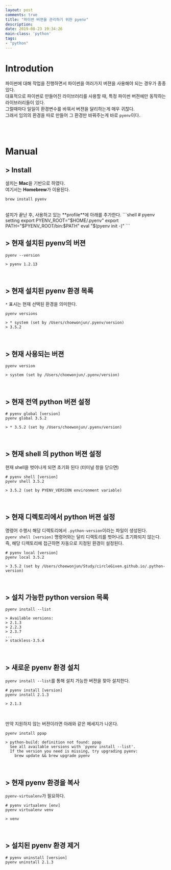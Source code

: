 ```yaml
---
layout: post
comments: true
title: "파이썬 버젼을 관리하기 위한 pyenv"
description:
date: 2019-08-23 19:34:26
main-class: 'python'
tags:
- "python"
---
```


# Introdution
파이썬에 대해 작업을 진행하면서 파이썬을 여러가지 버젼을 사용해야 되는 경우가 종종 있다.<br>
대표적으로 파이썬로 만들어진 라이브러리를 사용할 때, 특정 파이썬 버젼에만 동작하는 라이브러리들이 있다.<br>
그럴때마다 일일이 환경변수를 바꿔서 버젼을 달리하는게 매우 귀찮다.<br>
그래서 임의의 환경을 따로 만들어 그 환경만 바꿔주는게 바로 `pyenv`이다.<br>

<br><br>

# Manual

## > Install
설치는 **Mac**을 기반으로 하였다.<br>
여기서는 **Homebrew**가 이용된다.<br>
```shell
brew install pyenv
```
<br>
설치가 끝난 후, 사용하고 있는 **profile**에 아래를 추가한다.
```shell
# pyenv setting
export PYENV_ROOT="$HOME/.pyenv"
export PATH="$PYENV_ROOT/bin:$PATH"
eval "$(pyenv init -)"
```

<br>

## > 현재 설치된 pyenv의 버젼
```shell
pyenv --version

> pyenv 1.2.13
```

<br>

## > 현재 설치된 pyenv 환경 목록
`*` 표시는 현재 선택된 환경을 의미한다.
```shell
pyenv versions

> * system (set by /Users/choewonjun/.pyenv/version)
> 3.5.2
```

<br>

## > 현재 사용되는 버젼
```shell
pyenv version

> system (set by /Users/choewonjun/.pyenv/version)
```

<br>

## > 현재 전역 python 버젼 설정
```shell
# pyenv global [version]
pyenv global 3.5.2

> * 3.5.2 (set by /Users/choewonjun/.pyenv/version)
```

<br>

## > 현재 shell 의 python 버젼 설정
현재 shell을 벗어나게 되면 초기화 된다 (터미널 창을 닫으면)
```shell
# pyenv shell [version]
pyenv shell 3.5.2

> 3.5.2 (set by PYENV_VERSION environment variable)
```

<br>

## > 현재 디렉토리에서 python 버젼 설정 
명령어 수행시 해당 디렉토리에서 `.python-version`이라는 파일이 생성된다.<br>
`pyenv shell [version]` 명령어와는 달리 디렉토리를 벗어나도 초기화되지 않는다.<br>
즉, 해당 디렉토리에 접근하면 자동으로 지정된 환경이 설정된다. 
```shell
# pyenv local [version]
pyenv local 3.5.2

> 3.5.2 (set by /Users/choewonjun/Study/circleGiven.github.io/.python-version)
```

<br>

## > 설치 가능한 python version 목록
```shell
pyenv install --list

> Available versions:
> 2.1.3
> 2.2.3
> 2.3.7
...
> stackless-3.5.4
```

<br>

## > 새로운 pyenv 환경 설치
`pyenv install --list`를 통해 설치 가능한 버젼을 찾아 설치한다.
```shell
# pyenv install [version]
pyenv install 2.1.3

> 2.1.3
```
<br>

만약 지원하지 않는 버젼이라면 아래와 같은 메세지가 나온다.
```shell
pyenv install ppap 
 
> python-build: definition not found: ppap
  See all available versions with `pyenv install --list'.
  If the version you need is missing, try upgrading pyenv:
    brew update && brew upgrade pyenv
```

<br>

## > 현재 pyenv 환경을 복사
`pyenv-virtualenv`가 필요하다.
```shell
# pyenv virtualenv [env]
pyenv virtualenv venv

> venv
```

<br>

## > 설치된 pyenv 환경 제거
```shell
# pyenv uninstall [version]
pyenv uninstall 2.1.3
```
